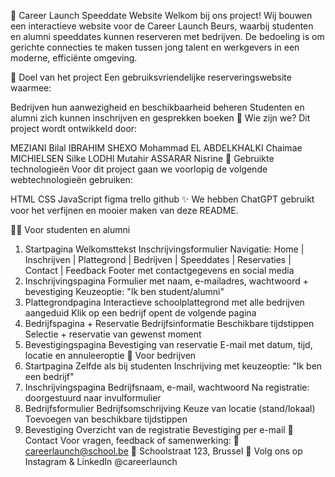 💼 Career Launch Speeddate Website
Welkom bij ons project! Wij bouwen een interactieve website voor de Career Launch Beurs, waarbij studenten en alumni speeddates kunnen reserveren met bedrijven. De bedoeling is om gerichte connecties te maken tussen jong talent en werkgevers in een moderne, efficiënte omgeving.

🎯 Doel van het project
Een gebruiksvriendelijke reserveringswebsite waarmee:

Bedrijven hun aanwezigheid en beschikbaarheid beheren
Studenten en alumni zich kunnen inschrijven en gesprekken boeken
👥 Wie zijn we?
Dit project wordt ontwikkeld door:

MEZIANI Bilal
IBRAHIM SHEXO Mohammad
EL ABDELKHALKI Chaimae
MICHIELSEN Silke
LODHl Mutahir
ASSARAR Nisrine
🔧 Gebruikte technologieën
Voor dit project gaan we voorlopig de volgende webtechnologieën gebruiken:

HTML
CSS
JavaScript
figma
trello
github
✨ We hebben ChatGPT gebruikt voor het verfijnen en mooier maken van deze README.

🧑‍🎓 Voor studenten en alumni
1. Startpagina
Welkomsttekst
Inschrijvingsformulier
Navigatie:
Home | Inschrijven | Plattegrond | Bedrijven | Speeddates | Reservaties | Contact | Feedback
Footer met contactgegevens en social media
2. Inschrijvingspagina
Formulier met naam, e-mailadres, wachtwoord + bevestiging
Keuzeoptie: "Ik ben student/alumni"
3. Plattegrondpagina
Interactieve schoolplattegrond met alle bedrijven aangeduid
Klik op een bedrijf opent de volgende pagina
4. Bedrijfspagina + Reservatie
Bedrijfsinformatie
Beschikbare tijdstippen
Selectie + reservatie van gewenst moment
5. Bevestigingspagina
Bevestiging van reservatie
E-mail met datum, tijd, locatie en annuleeroptie
🏢 Voor bedrijven
1. Startpagina
Zelfde als bij studenten
Inschrijving met keuzeoptie: "Ik ben een bedrijf"
2. Inschrijvingspagina
Bedrijfsnaam, e-mail, wachtwoord
Na registratie: doorgestuurd naar invulformulier
3. Bedrijfsformulier
Bedrijfsomschrijving
Keuze van locatie (stand/lokaal)
Toevoegen van beschikbare tijdstippen
4. Bevestiging
Overzicht van de registratie
Bevestiging per e-mail
📩 Contact
Voor vragen, feedback of samenwerking:
📧 careerlaunch@school.be
📍 Schoolstraat 123, Brussel
📱 Volg ons op Instagram & LinkedIn @careerlaunch
